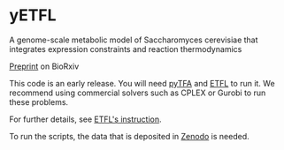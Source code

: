 # yETFL

A genome-scale metabolic model of Saccharomyces cerevisiae that integrates expression constraints and reaction thermodynamics

[Preprint](https://www.biorxiv.org/content/10.1101/2021.02.17.431671v1) on BioRxiv

This code is an early release. You will need [pyTFA](https://github.com/EPFL-LCSB/pytfa) and [ETFL](https://github.com/EPFL-LCSB/etfl) to run it. We recommend using commercial solvers such as CPLEX or Gurobi to run these problems.

For further details, see [ETFL's instruction](https://github.com/EPFL-LCSB/etfl/blob/master/README.rst).

To run the scripts, the data that is deposited in [Zenodo](https://zenodo.org/record/4541577#.YJUL9OvRZmA) is needed.
